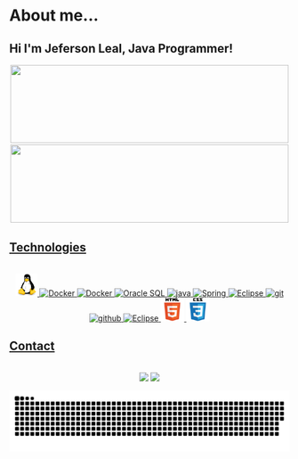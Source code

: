 # About me...

## Hi I'm Jeferson Leal, Java Programmer!
<div align="center">
  <a href="https://github.com/jeferson-leal">
  <img height="140em" width="500" src="https://github-readme-stats.vercel.app/api?username=jeferson-leal&show_icons=true&theme=dark&include_all_commits=true&count_private=true"/>
  <img height="140em" width="500" src="https://github-readme-stats.vercel.app/api/top-langs/?username=jeferson-leal&layout=compact&langs_count=7&theme=dark"/>
</div>

  ## Technologies

<div style="display: inline_block" align="center"><br>
   <img src="https://raw.githubusercontent.com/devicons/devicon/master/icons/linux/linux-original.svg" alt="linux" width="40" height="40"/> 
   <img src="https://img.icons8.com/color/42/000000/docker.png" alt="Docker" width="42" height="42"/>
   <img src="https://img.icons8.com/color/42/000000/amazon-web-services.png" alt="Docker" width="42" height="42"/>
   <img src="https://img.icons8.com/office/42/000000/accept-database.png" alt="Oracle SQL" width="42" height="42"/>
   <img src="https://img.icons8.com/nolan/42/java-coffee-cup-logo.png" alt="java" width="42" height="42"/> 
   <img src="https://img.icons8.com/color/42/000000/spring-logo.png" alt="Spring" width="42" height="42"//>
   <img src="https://img.icons8.com/officel/42/000000/java-eclipse.png" alt="Eclipse" width="42" height="42"/>
   <img src="https://www.vectorlogo.zone/logos/git-scm/git-scm-icon.svg" alt="git" width="42" height="42"/> 
   <img src="https://img.icons8.com/ios/42/ffffff/github--v1.png" alt="github" width="42" height="42"/>
   <img src="https://img.icons8.com/color/42/000000/bitbucket.png" alt="Eclipse" width="42" height="42"/>
   <img src="https://raw.githubusercontent.com/devicons/devicon/master/icons/html5/html5-original-wordmark.svg" alt="html5" width="42" height="42"/> 
   <img src="https://raw.githubusercontent.com/devicons/devicon/master/icons/css3/css3-original-wordmark.svg" alt="css3" width="42" height="42"/>
</div>
  
  ## Contact
  <img />
  <div align="center"> 
  <a href="https://discord.gg/xMv6eSFaSN/"><img src="https://img.shields.io/badge/Discord-7289DA?style=for-the-badge&logo=discord&logoColor=white" target="_blank"></a>      
  <a href="https://www.linkedin.com/in/jeferson-leal/"><img src="https://img.shields.io/badge/-LinkedIn-%230077B5?style=for-the-badge&logo=linkedin&logoColor=white" target="_blank"></a>  
 
 ![Snake animation](https://github.com/jeferson-leal/about_me/blob/output/github-contribution-grid-snake.svg)
    
</div>
